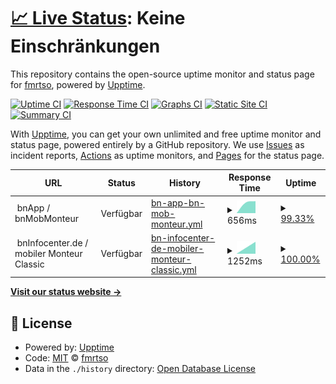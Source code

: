 # [📈 Live Status](https://demo.upptime.js.org): <!--live status--> **Keine Einschränkungen**

This repository contains the open-source uptime monitor and status page for [fmrtso](https://demo.upptime.js.org), powered by [Upptime](https://github.com/upptime/upptime).

[![Uptime CI](https://github.com/fmrtso/statuspage/workflows/Uptime%20CI/badge.svg)](https://github.com/fmrtso/statuspage/actions?query=workflow%3A%22Uptime+CI%22)
[![Response Time CI](https://github.com/fmrtso/statuspage/workflows/Response%20Time%20CI/badge.svg)](https://github.com/fmrtso/statuspage/actions?query=workflow%3A%22Response+Time+CI%22)
[![Graphs CI](https://github.com/fmrtso/statuspage/workflows/Graphs%20CI/badge.svg)](https://github.com/fmrtso/statuspage/actions?query=workflow%3A%22Graphs+CI%22)
[![Static Site CI](https://github.com/fmrtso/statuspage/workflows/Static%20Site%20CI/badge.svg)](https://github.com/fmrtso/statuspage/actions?query=workflow%3A%22Static+Site+CI%22)
[![Summary CI](https://github.com/fmrtso/statuspage/workflows/Summary%20CI/badge.svg)](https://github.com/fmrtso/statuspage/actions?query=workflow%3A%22Summary+CI%22)

With [Upptime](https://upptime.js.org), you can get your own unlimited and free uptime monitor and status page, powered entirely by a GitHub repository. We use [Issues](https://github.com/fmrtso/statuspage/issues) as incident reports, [Actions](https://github.com/fmrtso/statuspage/actions) as uptime monitors, and [Pages](https://demo.upptime.js.org) for the status page.

<!--start: status pages-->
<!-- This summary is generated by Upptime (https://github.com/upptime/upptime) -->
<!-- Do not edit this manually, your changes will be overwritten -->
<!-- prettier-ignore -->
| URL | Status | History | Response Time | Uptime |
| --- | ------ | ------- | ------------- | ------ |
| <img alt="" src="https://icons.duckduckgo.com/ip3/null.ico" height="13"> bnApp / bnMobMonteur | Verfügbar | [bn-app-bn-mob-monteur.yml](https://github.com/fmrtso/statuspage/commits/HEAD/history/bn-app-bn-mob-monteur.yml) | <details><summary><img alt="Response time graph" src="./graphs/bn-app-bn-mob-monteur/response-time-week.png" height="20"> 656ms</summary><br><a href="https://status.kwp-online.de/history/bn-app-bn-mob-monteur"><img alt="Response time 656" src="https://img.shields.io/endpoint?url=https%3A%2F%2Fraw.githubusercontent.com%2Ffmrtso%2Fstatuspage%2FHEAD%2Fapi%2Fbn-app-bn-mob-monteur%2Fresponse-time.json"></a><br><a href="https://status.kwp-online.de/history/bn-app-bn-mob-monteur"><img alt="24-hour response time 530" src="https://img.shields.io/endpoint?url=https%3A%2F%2Fraw.githubusercontent.com%2Ffmrtso%2Fstatuspage%2FHEAD%2Fapi%2Fbn-app-bn-mob-monteur%2Fresponse-time-day.json"></a><br><a href="https://status.kwp-online.de/history/bn-app-bn-mob-monteur"><img alt="7-day response time 656" src="https://img.shields.io/endpoint?url=https%3A%2F%2Fraw.githubusercontent.com%2Ffmrtso%2Fstatuspage%2FHEAD%2Fapi%2Fbn-app-bn-mob-monteur%2Fresponse-time-week.json"></a><br><a href="https://status.kwp-online.de/history/bn-app-bn-mob-monteur"><img alt="30-day response time 656" src="https://img.shields.io/endpoint?url=https%3A%2F%2Fraw.githubusercontent.com%2Ffmrtso%2Fstatuspage%2FHEAD%2Fapi%2Fbn-app-bn-mob-monteur%2Fresponse-time-month.json"></a><br><a href="https://status.kwp-online.de/history/bn-app-bn-mob-monteur"><img alt="1-year response time 656" src="https://img.shields.io/endpoint?url=https%3A%2F%2Fraw.githubusercontent.com%2Ffmrtso%2Fstatuspage%2FHEAD%2Fapi%2Fbn-app-bn-mob-monteur%2Fresponse-time-year.json"></a></details> | <details><summary><a href="https://status.kwp-online.de/history/bn-app-bn-mob-monteur">99.33%</a></summary><a href="https://status.kwp-online.de/history/bn-app-bn-mob-monteur"><img alt="All-time uptime 99.33%" src="https://img.shields.io/endpoint?url=https%3A%2F%2Fraw.githubusercontent.com%2Ffmrtso%2Fstatuspage%2FHEAD%2Fapi%2Fbn-app-bn-mob-monteur%2Fuptime.json"></a><br><a href="https://status.kwp-online.de/history/bn-app-bn-mob-monteur"><img alt="24-hour uptime 98.17%" src="https://img.shields.io/endpoint?url=https%3A%2F%2Fraw.githubusercontent.com%2Ffmrtso%2Fstatuspage%2FHEAD%2Fapi%2Fbn-app-bn-mob-monteur%2Fuptime-day.json"></a><br><a href="https://status.kwp-online.de/history/bn-app-bn-mob-monteur"><img alt="7-day uptime 99.33%" src="https://img.shields.io/endpoint?url=https%3A%2F%2Fraw.githubusercontent.com%2Ffmrtso%2Fstatuspage%2FHEAD%2Fapi%2Fbn-app-bn-mob-monteur%2Fuptime-week.json"></a><br><a href="https://status.kwp-online.de/history/bn-app-bn-mob-monteur"><img alt="30-day uptime 99.33%" src="https://img.shields.io/endpoint?url=https%3A%2F%2Fraw.githubusercontent.com%2Ffmrtso%2Fstatuspage%2FHEAD%2Fapi%2Fbn-app-bn-mob-monteur%2Fuptime-month.json"></a><br><a href="https://status.kwp-online.de/history/bn-app-bn-mob-monteur"><img alt="1-year uptime 99.33%" src="https://img.shields.io/endpoint?url=https%3A%2F%2Fraw.githubusercontent.com%2Ffmrtso%2Fstatuspage%2FHEAD%2Fapi%2Fbn-app-bn-mob-monteur%2Fuptime-year.json"></a></details>
| <img alt="" src="https://icons.duckduckgo.com/ip3/null.ico" height="13"> bnInfocenter.de / mobiler Monteur Classic | Verfügbar | [bn-infocenter-de-mobiler-monteur-classic.yml](https://github.com/fmrtso/statuspage/commits/HEAD/history/bn-infocenter-de-mobiler-monteur-classic.yml) | <details><summary><img alt="Response time graph" src="./graphs/bn-infocenter-de-mobiler-monteur-classic/response-time-week.png" height="20"> 1252ms</summary><br><a href="https://status.kwp-online.de/history/bn-infocenter-de-mobiler-monteur-classic"><img alt="Response time 1252" src="https://img.shields.io/endpoint?url=https%3A%2F%2Fraw.githubusercontent.com%2Ffmrtso%2Fstatuspage%2FHEAD%2Fapi%2Fbn-infocenter-de-mobiler-monteur-classic%2Fresponse-time.json"></a><br><a href="https://status.kwp-online.de/history/bn-infocenter-de-mobiler-monteur-classic"><img alt="24-hour response time 1212" src="https://img.shields.io/endpoint?url=https%3A%2F%2Fraw.githubusercontent.com%2Ffmrtso%2Fstatuspage%2FHEAD%2Fapi%2Fbn-infocenter-de-mobiler-monteur-classic%2Fresponse-time-day.json"></a><br><a href="https://status.kwp-online.de/history/bn-infocenter-de-mobiler-monteur-classic"><img alt="7-day response time 1252" src="https://img.shields.io/endpoint?url=https%3A%2F%2Fraw.githubusercontent.com%2Ffmrtso%2Fstatuspage%2FHEAD%2Fapi%2Fbn-infocenter-de-mobiler-monteur-classic%2Fresponse-time-week.json"></a><br><a href="https://status.kwp-online.de/history/bn-infocenter-de-mobiler-monteur-classic"><img alt="30-day response time 1252" src="https://img.shields.io/endpoint?url=https%3A%2F%2Fraw.githubusercontent.com%2Ffmrtso%2Fstatuspage%2FHEAD%2Fapi%2Fbn-infocenter-de-mobiler-monteur-classic%2Fresponse-time-month.json"></a><br><a href="https://status.kwp-online.de/history/bn-infocenter-de-mobiler-monteur-classic"><img alt="1-year response time 1252" src="https://img.shields.io/endpoint?url=https%3A%2F%2Fraw.githubusercontent.com%2Ffmrtso%2Fstatuspage%2FHEAD%2Fapi%2Fbn-infocenter-de-mobiler-monteur-classic%2Fresponse-time-year.json"></a></details> | <details><summary><a href="https://status.kwp-online.de/history/bn-infocenter-de-mobiler-monteur-classic">100.00%</a></summary><a href="https://status.kwp-online.de/history/bn-infocenter-de-mobiler-monteur-classic"><img alt="All-time uptime 100.00%" src="https://img.shields.io/endpoint?url=https%3A%2F%2Fraw.githubusercontent.com%2Ffmrtso%2Fstatuspage%2FHEAD%2Fapi%2Fbn-infocenter-de-mobiler-monteur-classic%2Fuptime.json"></a><br><a href="https://status.kwp-online.de/history/bn-infocenter-de-mobiler-monteur-classic"><img alt="24-hour uptime 100.00%" src="https://img.shields.io/endpoint?url=https%3A%2F%2Fraw.githubusercontent.com%2Ffmrtso%2Fstatuspage%2FHEAD%2Fapi%2Fbn-infocenter-de-mobiler-monteur-classic%2Fuptime-day.json"></a><br><a href="https://status.kwp-online.de/history/bn-infocenter-de-mobiler-monteur-classic"><img alt="7-day uptime 100.00%" src="https://img.shields.io/endpoint?url=https%3A%2F%2Fraw.githubusercontent.com%2Ffmrtso%2Fstatuspage%2FHEAD%2Fapi%2Fbn-infocenter-de-mobiler-monteur-classic%2Fuptime-week.json"></a><br><a href="https://status.kwp-online.de/history/bn-infocenter-de-mobiler-monteur-classic"><img alt="30-day uptime 100.00%" src="https://img.shields.io/endpoint?url=https%3A%2F%2Fraw.githubusercontent.com%2Ffmrtso%2Fstatuspage%2FHEAD%2Fapi%2Fbn-infocenter-de-mobiler-monteur-classic%2Fuptime-month.json"></a><br><a href="https://status.kwp-online.de/history/bn-infocenter-de-mobiler-monteur-classic"><img alt="1-year uptime 100.00%" src="https://img.shields.io/endpoint?url=https%3A%2F%2Fraw.githubusercontent.com%2Ffmrtso%2Fstatuspage%2FHEAD%2Fapi%2Fbn-infocenter-de-mobiler-monteur-classic%2Fuptime-year.json"></a></details>

<!--end: status pages-->

[**Visit our status website →**](https://demo.upptime.js.org)

## 📄 License

- Powered by: [Upptime](https://github.com/upptime/upptime)
- Code: [MIT](./LICENSE) © [fmrtso](https://demo.upptime.js.org)
- Data in the `./history` directory: [Open Database License](https://opendatacommons.org/licenses/odbl/1-0/)

